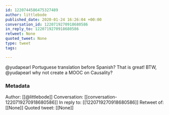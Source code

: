 ```yaml
---
id: 1220744586475327489
author: littlebode
published_date: 2020-01-24 16:26:04 +00:00
conversation_id: 1220719270918680586
in_reply_to: 1220719270918680586
retweet: None
quoted_tweet: None
type: tweet
tags:

---
```


@yudapearl Portuguese translation before Spanish? That is great! BTW, @yudapearl why not create a MOOC on Causality?

### Metadata

Author: [[@littlebode]]
Conversation: [[conversation-1220719270918680586]]
In reply to: [[1220719270918680586]]
Retweet of: [[None]]
Quoted tweet: [[None]]
